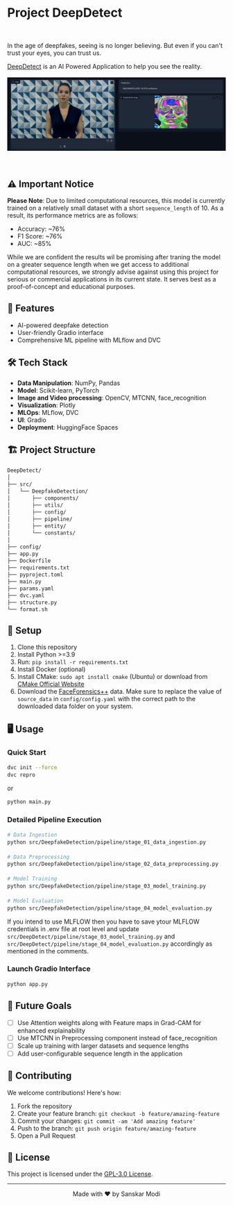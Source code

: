 # Project DeepDetect

<br/>

In the age of deepfakes, seeing is no longer believing. But even if you can't trust your eyes, you can trust us.
<br/>

[DeepDetect](https://huggingface.co/spaces/SanskarModi/DeepDetect) is an AI Powered Application to help you see the reality.
<br/>
<br/>
[![DeepDetect App](https://github.com/sanskarmodi8/DeepDetect/blob/main/.github_assets/app.png?raw=true)](https://huggingface.co/spaces/SanskarModi/DeepDetect)


<br/>

## ⚠️ Important Notice

**Please Note**: Due to limited computational resources, this model is currently trained on a relatively small dataset with a short `sequence_length` of 10. As a result, its performance metrics are as follows:
- Accuracy: ~76%
- F1 Score: ~76%
- AUC: ~85%

While we are confident the results wil be promising after traning the model on a greater sequence length when we get access to additional computational resources, we strongly advise against using this project for serious or commercial applications in its current state. It serves best as a proof-of-concept and educational purposes.

## 🚀 Features

- AI-powered deepfake detection
- User-friendly Gradio interface
- Comprehensive ML pipeline with MLflow and DVC

## 🛠️ Tech Stack

- **Data Manipulation**: NumPy, Pandas
- **Model**: Scikit-learn, PyTorch
- **Image and Video processing**: OpenCV, MTCNN, face_recognition
- **Visualization**: Plotly
- **MLOps**: MLflow, DVC
- **UI**: Gradio
- **Deployment**: HuggingFace Spaces

## 🏗️ Project Structure

```
DeepDetect/
│
├── src/
│   └── DeepfakeDetection/
│       ├── components/
│       ├── utils/
│       ├── config/
│       ├── pipeline/
│       ├── entity/
│       └── constants/
│
├── config/
├── app.py
├── Dockerfile
├── requirements.txt
├── pyproject.toml
├── main.py
├── params.yaml
├── dvc.yaml
├── structure.py
└── format.sh
```

## 🚀 Setup

1. Clone this repository
2. Install Python >=3.9
3. Run: `pip install -r requirements.txt`
4. Install Docker (optional)
5. Install CMake: `sudo apt install cmake` (Ubuntu) or download from [CMake Official Website](https://cmake.org/download/)
6. Download the [FaceForensics++](https://github.com/ondyari/FaceForensics) data. Make sure to replace the value of `source_data` in `config/config.yaml` with the correct path to the downloaded data folder on your system.

## 🖥️ Usage

### Quick Start

```bash
dvc init --force
dvc repro
```

or

```bash
python main.py
```

### Detailed Pipeline Execution

```bash
# Data Ingestion
python src/DeepfakeDetection/pipeline/stage_01_data_ingestion.py

# Data Preprocessing
python src/DeepfakeDetection/pipeline/stage_02_data_preprocessing.py

# Model Training
python src/DeepfakeDetection/pipeline/stage_03_model_training.py

# Model Evaluation
python src/DeepfakeDetection/pipeline/stage_04_model_evaluation.py
```

If you intend to use MLFLOW then you have to save ytour MLFLOW credentials in .env file at root level and update `src/DeepDetect/pipeline/stage_03_model_training.py` and `src/DeepDetect/pipeline/stage_04_model_evaluation.py` accordingly as mentioned in the comments.

### Launch Gradio Interface

```bash
python app.py
```

## 🔮 Future Goals

- [ ] Use Attention weights along with Feature maps in Grad-CAM for enhanced explainability
- [ ] Use MTCNN in Preprocessing component instead of face_recognition
- [ ] Scale up training with larger datasets and sequence lengths
- [ ] Add user-configurable sequence length in the application

## 🤝 Contributing

We welcome contributions! Here's how:

1. Fork the repository
2. Create your feature branch: `git checkout -b feature/amazing-feature`
3. Commit your changes: `git commit -am 'Add amazing feature'`
4. Push to the branch: `git push origin feature/amazing-feature`
5. Open a Pull Request

## 📄 License

This project is licensed under the [GPL-3.0 License](https://www.gnu.org/licenses/gpl-3.0.en.html).

---

<p align="center">
  Made with ❤️ by Sanskar Modi
</p>
